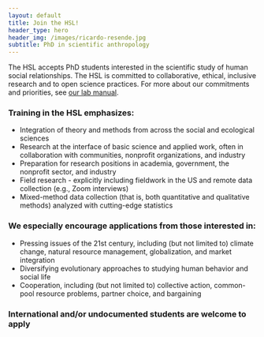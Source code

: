 ```yaml
---
layout: default
title: Join the HSL!
header_type: hero
header_img: /images/ricardo-resende.jpg
subtitle: PhD in scientific anthropology
---
```


The HSL accepts PhD students interested in the scientific study of human social relationships. The HSL is committed to collaborative, ethical, inclusive research and to open science practices. For more about our commitments and priorities, see [our lab manual](https://docs.google.com/document/d/1gsos2uzViR5ekILkxQvUvaB0fb_3TSRP4-_oD94xA8E/).

### Training in the HSL emphasizes:
* Integration of theory and methods from across the social and ecological sciences
* Research at the interface of basic science and applied work, often in collaboration with communities, nonprofit organizations, and industry
* Preparation for research positions in academia, government, the nonprofit sector, and industry
* Field research - explicitly including fieldwork in the US and remote data collection (e.g., Zoom interviews)
* Mixed-method data collection (that is, both quantitative and qualitative methods) analyzed with cutting-edge statistics

### We especially encourage applications from those interested in:
* Pressing issues of the 21st century, including (but not limited to) climate change, natural resource management, globalization, and market integration
* Diversifying evolutionary approaches to studying human behavior and social life
* Cooperation, including (but not limited to) collective action, common-pool resource problems, partner choice, and bargaining

### International and/or undocumented students are welcome to apply
